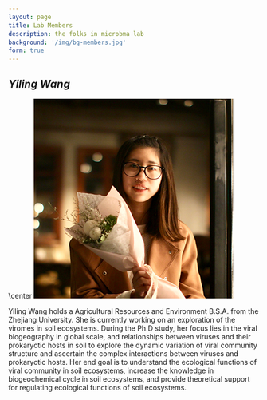 ```yaml
---
layout: page
title: Lab Members
description: the folks in microbma lab
background: '/img/bg-members.jpg'
form: true
---
```


## *Yiling Wang*

\center
![](img/members/wangyiling.jpg)

Yiling Wang holds a Agricultural Resources and Environment B.S.A. from the Zhejiang University. She is currently working on an exploration of the viromes in soil ecosystems. During the Ph.D study, her focus lies in the viral biogeography in global scale, and relationships between viruses and their prokaryotic hosts in soil to explore the dynamic variation of viral community structure and ascertain the complex interactions between viruses and prokaryotic hosts. Her end goal is to understand the ecological functions of viral community in soil ecosystems, increase the knowledge in biogeochemical cycle in soil ecosystems, and provide theoretical support for regulating ecological functions of soil ecosystems.